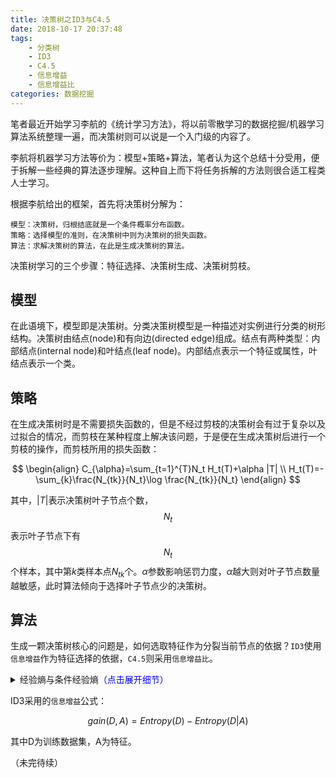 ```yaml
---
title: 决策树之ID3与C4.5
date: 2018-10-17 20:37:48
tags:
    - 分类树
    - ID3
    - C4.5
    - 信息增益
    - 信息增益比
categories: 数据挖掘
---
```


笔者最近开始学习李航的《统计学习方法》，将以前零散学习的数据挖掘/机器学习算法系统整理一遍，而决策树则可以说是一个入门级的内容了。

李航将机器学习方法等价为：模型+策略+算法，笔者认为这个总结十分受用，便于拆解一些经典的算法逐步理解。这种自上而下将任务拆解的方法则很合适工程类人士学习。

根据李航给出的框架，首先将决策树分解为：
``` text 
模型：决策树，归根结底就是一个条件概率分布函数。
策略：选择模型的准则，在决策树中则为决策树的损失函数。
算法：求解决策树的算法，在此是生成决策树的算法。
```

决策树学习的三个步骤：特征选择、决策树生成、决策树剪枝。

## 模型

在此语境下，模型即是决策树。分类决策树模型是一种描述对实例进行分类的树形结构。决策树由结点(node)和有向边(directed edge)组成。结点有两种类型：内部结点(internal node)和叶结点(leaf node)。内部结点表示一个特征或属性，叶结点表示一个类。

## 策略

在生成决策树时是不需要损失函数的，但是不经过剪枝的决策树会有过于复杂以及过拟合的情况，而剪枝在某种程度上解决该问题，于是便在生成决策树后进行一个剪枝的操作，而剪枝所用的损失函数：

$$
\begin{align}
C_{\alpha}=\sum_{t=1}^{T}N_t H_t(T)+\alpha |T| \\
H_t(T)=-\sum_{k}\frac{N_{tk}}{N_t}\log \frac{N_{tk}}{N_t}
\end{align}
$$

其中，$|T|$表示决策树叶子节点个数，$$N_t$$表示叶子节点下有$$N_t$$个样本，其中第$k$类样本点$N_{tk}$个。$\alpha$参数影响惩罚力度，$\alpha$越大则对叶子节点数量越敏感，此时算法倾向于选择叶子节点少的决策树。

## 算法

生成一颗决策树核心的问题是，如何选取特征作为分裂当前节点的依据？`ID3`使用`信息增益`作为特征选择的依据，`C4.5`则采用`信息增益比`。

<details>
<summary>经验熵与条件经验熵<font color="blue">（点击展开细节）</font></summary>
在信息论与概率统计中，`熵（Entropy）`是表示随机变量不确定性的度量。设X是一个取有限值的`离散随机变量`，其概率分布为：

$$
P(X=x_i)=p_i, ~~ i=1,2,...,n
$$

则随机变量X的熵定义为：

$$
Entropy(X)=-\sum_{i=1}^{n}p_i log p_i
$$

当$p_i=0$时，定义$0log0=0$。

设有随机变量$(X,Y)$，其联合概率分布为：

$$
P(X=x_i,Y=y_j)=p_{ij}, i=1,2,...,n;j=1,2,...,m
$$

条件熵$Entropy(Y|X)$表示在已知随机变量X的条件下随机变量Y的不确定性。随机变量X给定的条件下随机变量Y的条件熵（Conditional Entropy）$$Entropy(Y|X)$$，定义为X给定条件下Y的条件概率分布的熵对X的数学期望：

$$
Entropy(Y|X)=\sum_{i=1}^{n}p_i Entropy(Y|X=x_i)
$$

其中，$p_i = P(X=x_i), i = 1,2, ...,n$。

当熵和条件熵中的概率由数据估计（尤其是极大似然估计）得到时，所对应的熵与条件熵分别成为经验熵（Empirical Entropy）和经验条件熵（Empirical Conditional Entropy）。
</details>

ID3采用的`信息增益`公式：

$$
gain(D,A)=Entropy(D)-Entropy(D|A)
$$

其中D为训练数据集，A为特征。

（未完待续）